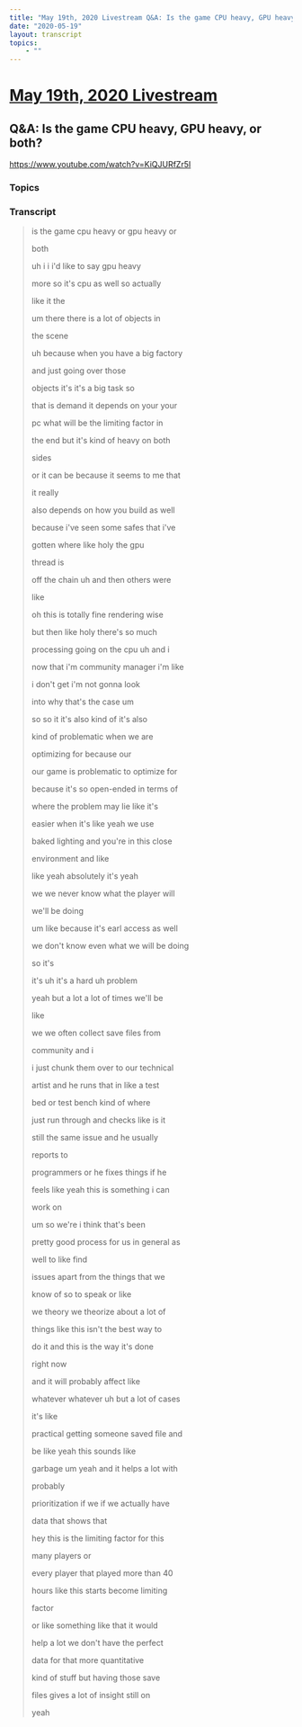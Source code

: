 ```yaml
---
title: "May 19th, 2020 Livestream Q&A: Is the game CPU heavy, GPU heavy, or both?"
date: "2020-05-19"
layout: transcript
topics:
    - ""
---
```

# [May 19th, 2020 Livestream](../2020-05-19.md)
## Q&A: Is the game CPU heavy, GPU heavy, or both?
https://www.youtube.com/watch?v=KiQJURfZr5I

### Topics


### Transcript

> is the game cpu heavy or gpu heavy or
>
> both
>
> uh i i i'd like to say gpu heavy
>
> more so it's cpu as well so actually
>
> like it the
>
> um there there is a lot of objects in
>
> the scene
>
> uh because when you have a big factory
>
> and just going over those
>
> objects it's it's a big task so
>
> that is demand it depends on your your
>
> pc what will be the limiting factor in
>
> the end but it's kind of heavy on both
>
> sides
>
> or it can be because it seems to me that
>
> it really
>
> also depends on how you build as well
>
> because i've seen some safes that i've
>
> gotten where like holy the gpu
>
> thread is
>
> off the chain uh and then others were
>
> like
>
> oh this is totally fine rendering wise
>
> but then like holy there's so much
>
> processing going on the cpu uh and i
>
> now that i'm community manager i'm like
>
> i don't get i'm not gonna look
>
> into why that's the case um
>
> so so it it's also kind of it's also
>
> kind of problematic when we are
>
> optimizing for because our
>
> our game is problematic to optimize for
>
> because it's so open-ended in terms of
>
> where the problem may lie like it's
>
> easier when it's like yeah we use
>
> baked lighting and you're in this close
>
> environment and like
>
> like yeah absolutely it's yeah
>
> we we never know what the player will
>
> we'll be doing
>
> um like because it's earl access as well
>
> we don't know even what we will be doing
>
> so it's
>
> it's uh it's a hard uh problem
>
> yeah but a lot a lot of times we'll be
>
> like
>
> we we often collect save files from
>
> community and i
>
> i just chunk them over to our technical
>
> artist and he runs that in like a test
>
> bed or test bench kind of where
>
> just run through and checks like is it
>
> still the same issue and he usually
>
> reports to
>
> programmers or he fixes things if he
>
> feels like yeah this is something i can
>
> work on
>
> um so we're i think that's been
>
> pretty good process for us in general as
>
> well to like find
>
> issues apart from the things that we
>
> know of so to speak or like
>
> we theory we theorize about a lot of
>
> things like this isn't the best way to
>
> do it and this is the way it's done
>
> right now
>
> and it will probably affect like
>
> whatever whatever uh but a lot of cases
>
> it's like
>
> practical getting someone saved file and
>
> be like yeah this sounds like
>
> garbage um yeah and it helps a lot with
>
> probably
>
> prioritization if we if we actually have
>
> data that shows that
>
> hey this is the limiting factor for this
>
> many players or
>
> every player that played more than 40
>
> hours like this starts become limiting
>
> factor
>
> or like something like that it would
>
> help a lot we don't have the perfect
>
> data for that more quantitative
>
> kind of stuff but having those save
>
> files gives a lot of insight still on
>
> yeah
